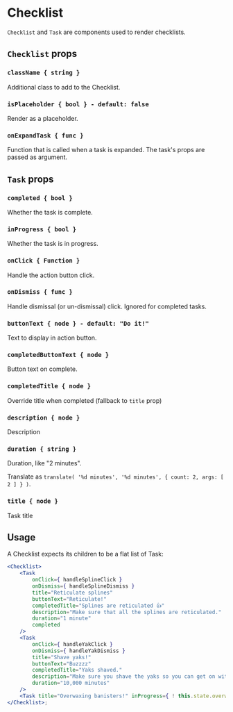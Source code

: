# Checklist

`Checklist` and `Task` are components used to render checklists.

## `Checklist` props

### `className { string }`

Additional class to add to the Checklist.

### `isPlaceholder { bool } - default: false`

Render as a placeholder.

### `onExpandTask { func }`

Function that is called when a task is expanded. The task's props are passed as argument.

## `Task` props

### `completed { bool }`

Whether the task is complete.

### `inProgress { bool }`

Whether the task is in progress.

### `onClick { Function }`

Handle the action button click.

### `onDismiss { func }`

Handle dismissal (or un-dismissal) click. Ignored for completed tasks.

### `buttonText { node } - default: "Do it!"`

Text to display in action button.

### `completedButtonText { node }`

Button text on complete.

### `completedTitle { node }`

Override title when completed (fallback to `title` prop)

### `description { node }`

Description

### `duration { string }`

Duration, like "2 minutes".

Translate as `translate( '%d minutes', '%d minutes', { count: 2, args: [ 2 ] } )`.

### `title { node }`

Task title

## Usage

A Checklist expects its children to be a flat list of Task:

```jsx
<Checklist>
	<Task
		onClick={ handleSplineClick }
		onDismiss={ handleSplineDismiss }
		title="Reticulate splines"
		buttonText="Reticulate!"
		completedTitle="Splines are reticulated 👍"
		description="Make sure that all the splines are reticulated."
		duration="1 minute"
		completed
	/>
	<Task
		onClick={ handleYakClick }
		onDismiss={ handleYakDismiss }
		title="Shave yaks!"
		buttonText="Buzzzz"
		completedTitle="Yaks shaved."
		description="Make sure you shave the yaks so you can get on with your life."
		duration="10,000 minutes"
	/>
	<Task title="Overwaxing banisters!" inProgress={ ! this.state.overwaxBanisters } />
</Checklist>;
```
